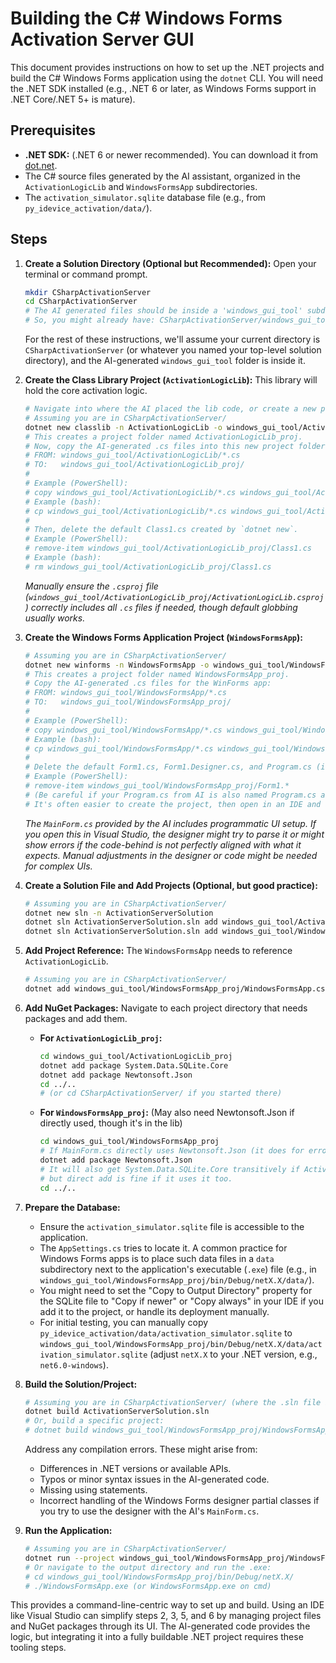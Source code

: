 # Building the C# Windows Forms Activation Server GUI

This document provides instructions on how to set up the .NET projects and build the C# Windows Forms application using the `dotnet` CLI. You will need the .NET SDK installed (e.g., .NET 6 or later, as Windows Forms support in .NET Core/.NET 5+ is mature).

## Prerequisites

*   **.NET SDK:** (.NET 6 or newer recommended). You can download it from [dot.net](https://dot.net/download).
*   The C# source files generated by the AI assistant, organized in the `ActivationLogicLib` and `WindowsFormsApp` subdirectories.
*   The `activation_simulator.sqlite` database file (e.g., from `py_idevice_activation/data/`).

## Steps

1.  **Create a Solution Directory (Optional but Recommended):**
    Open your terminal or command prompt.
    ```bash
    mkdir CSharpActivationServer
    cd CSharpActivationServer
    # The AI generated files should be inside a 'windows_gui_tool' subdirectory here.
    # So, you might already have: CSharpActivationServer/windows_gui_tool/
    ```
    For the rest of these instructions, we'll assume your current directory is `CSharpActivationServer` (or whatever you named your top-level solution directory), and the AI-generated `windows_gui_tool` folder is inside it.

2.  **Create the Class Library Project (`ActivationLogicLib`):**
    This library will hold the core activation logic.
    ```bash
    # Navigate into where the AI placed the lib code, or create a new project and copy files
    # Assuming you are in CSharpActivationServer/
    dotnet new classlib -n ActivationLogicLib -o windows_gui_tool/ActivationLogicLib_proj
    # This creates a project folder named ActivationLogicLib_proj.
    # Now, copy the AI-generated .cs files into this new project folder:
    # FROM: windows_gui_tool/ActivationLogicLib/*.cs
    # TO:   windows_gui_tool/ActivationLogicLib_proj/
    #
    # Example (PowerShell):
    # copy windows_gui_tool/ActivationLogicLib/*.cs windows_gui_tool/ActivationLogicLib_proj/
    # Example (bash):
    # cp windows_gui_tool/ActivationLogicLib/*.cs windows_gui_tool/ActivationLogicLib_proj/
    #
    # Then, delete the default Class1.cs created by `dotnet new`.
    # Example (PowerShell):
    # remove-item windows_gui_tool/ActivationLogicLib_proj/Class1.cs
    # Example (bash):
    # rm windows_gui_tool/ActivationLogicLib_proj/Class1.cs
    ```
    *Manually ensure the `.csproj` file (`windows_gui_tool/ActivationLogicLib_proj/ActivationLogicLib.csproj`) correctly includes all `.cs` files if needed, though default globbing usually works.*

3.  **Create the Windows Forms Application Project (`WindowsFormsApp`):**
    ```bash
    # Assuming you are in CSharpActivationServer/
    dotnet new winforms -n WindowsFormsApp -o windows_gui_tool/WindowsFormsApp_proj
    # This creates a project folder named WindowsFormsApp_proj.
    # Copy the AI-generated .cs files for the WinForms app:
    # FROM: windows_gui_tool/WindowsFormsApp/*.cs
    # TO:   windows_gui_tool/WindowsFormsApp_proj/
    #
    # Example (PowerShell):
    # copy windows_gui_tool/WindowsFormsApp/*.cs windows_gui_tool/WindowsFormsApp_proj/
    # Example (bash):
    # cp windows_gui_tool/WindowsFormsApp/*.cs windows_gui_tool/WindowsFormsApp_proj/
    #
    # Delete the default Form1.cs, Form1.Designer.cs, and Program.cs (if different from AI's Program.cs)
    # Example (PowerShell):
    # remove-item windows_gui_tool/WindowsFormsApp_proj/Form1.*
    # (Be careful if your Program.cs from AI is also named Program.cs and you don't want to overwrite)
    # It's often easier to create the project, then open in an IDE and add/remove files.
    ```
    *The `MainForm.cs` provided by the AI includes programmatic UI setup. If you open this in Visual Studio, the designer might try to parse it or might show errors if the code-behind is not perfectly aligned with what it expects. Manual adjustments in the designer or code might be needed for complex UIs.*

4.  **Create a Solution File and Add Projects (Optional, but good practice):**
    ```bash
    # Assuming you are in CSharpActivationServer/
    dotnet new sln -n ActivationServerSolution
    dotnet sln ActivationServerSolution.sln add windows_gui_tool/ActivationLogicLib_proj/ActivationLogicLib.csproj
    dotnet sln ActivationServerSolution.sln add windows_gui_tool/WindowsFormsApp_proj/WindowsFormsApp.csproj
    ```

5.  **Add Project Reference:**
    The `WindowsFormsApp` needs to reference `ActivationLogicLib`.
    ```bash
    # Assuming you are in CSharpActivationServer/
    dotnet add windows_gui_tool/WindowsFormsApp_proj/WindowsFormsApp.csproj reference windows_gui_tool/ActivationLogicLib_proj/ActivationLogicLib.csproj
    ```

6.  **Add NuGet Packages:**
    Navigate to each project directory that needs packages and add them.
    *   **For `ActivationLogicLib_proj`:**
        ```bash
        cd windows_gui_tool/ActivationLogicLib_proj
        dotnet add package System.Data.SQLite.Core
        dotnet add package Newtonsoft.Json
        cd ../..
        # (or cd CSharpActivationServer/ if you started there)
        ```
    *   **For `WindowsFormsApp_proj`:** (May also need Newtonsoft.Json if directly used, though it's in the lib)
        ```bash
        cd windows_gui_tool/WindowsFormsApp_proj
        # If MainForm.cs directly uses Newtonsoft.Json (it does for error responses):
        dotnet add package Newtonsoft.Json
        # It will also get System.Data.SQLite.Core transitively if ActivationLogicLib uses it,
        # but direct add is fine if it uses it too.
        cd ../..
        ```

7.  **Prepare the Database:**
    *   Ensure the `activation_simulator.sqlite` file is accessible to the application.
    *   The `AppSettings.cs` tries to locate it. A common practice for Windows Forms apps is to place such data files in a `data` subdirectory next to the application's executable (`.exe`) file (e.g., in `windows_gui_tool/WindowsFormsApp_proj/bin/Debug/netX.X/data/`).
    *   You might need to set the "Copy to Output Directory" property for the SQLite file to "Copy if newer" or "Copy always" in your IDE if you add it to the project, or handle its deployment manually.
    *   For initial testing, you can manually copy `py_idevice_activation/data/activation_simulator.sqlite` to `windows_gui_tool/WindowsFormsApp_proj/bin/Debug/netX.X/data/activation_simulator.sqlite` (adjust `netX.X` to your .NET version, e.g., `net6.0-windows`).

8.  **Build the Solution/Project:**
    ```bash
    # Assuming you are in CSharpActivationServer/ (where the .sln file is)
    dotnet build ActivationServerSolution.sln
    # Or, build a specific project:
    # dotnet build windows_gui_tool/WindowsFormsApp_proj/WindowsFormsApp.csproj
    ```
    Address any compilation errors. These might arise from:
    *   Differences in .NET versions or available APIs.
    *   Typos or minor syntax issues in the AI-generated code.
    *   Missing using statements.
    *   Incorrect handling of the Windows Forms designer partial classes if you try to use the designer with the AI's `MainForm.cs`.

9.  **Run the Application:**
    ```bash
    # Assuming you are in CSharpActivationServer/
    dotnet run --project windows_gui_tool/WindowsFormsApp_proj/WindowsFormsApp.csproj
    # Or navigate to the output directory and run the .exe:
    # cd windows_gui_tool/WindowsFormsApp_proj/bin/Debug/netX.X/
    # ./WindowsFormsApp.exe (or WindowsFormsApp.exe on cmd)
    ```

This provides a command-line-centric way to set up and build. Using an IDE like Visual Studio can simplify steps 2, 3, 5, and 6 by managing project files and NuGet packages through its UI. The AI-generated code provides the logic, but integrating it into a fully buildable .NET project requires these tooling steps.
```
